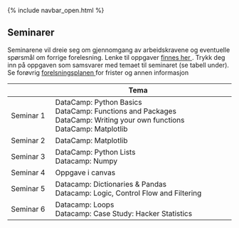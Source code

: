 {% include navbar_open.html %}
## Seminarer

<p>Seminarene vil dreie seg om gjennomgang av arbeidskravene og eventuelle spørsmål om forrige forelesning. Lenke til oppgaver <a href='https://app.datacamp.com/learn/'> finnes her </a>. Trykk deg inn på oppgaven som samsvarer med temaet til seminaret (se tabell under). Se forøvrig <a href='https://uit-sok-1003-h22.github.io/frister.html'> forelsningsplanen </a> for frister og annen informasjon </p>


| <img width=120/>|  Tema <img width=800/>       |               |
|-----------------|------------------------------|---------------|
|Seminar 1        |DataCamp: Python Basics<br> DataCamp: Functions and Packages <br> DataCamp: Writing your own functions <br>DataCamp: Matplotlib| |
|Seminar 2        |DataCamp: Matplotlib| |
|Seminar 3        |DataCamp: Python Lists <br> Datacamp: Numpy|  |
|Seminar 4        |Oppgave i canvas| |
|Seminar 5        |Datacamp: Dictionaries & Pandas <br>Datacamp: Logic, Control Flow and Filtering| |
|Seminar 6        |Datacamp: Loops<br> Datacamp: Case Study: Hacker Statistics| |

